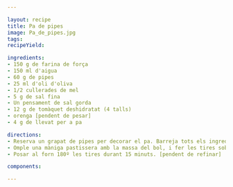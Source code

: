```yaml
---

layout: recipe
title: Pa de pipes
image: Pa_de_pipes.jpg
tags: 
recipeYield: 

ingredients:
- 150 g de farina de força
- 150 ml d'aigua
- 60 g de pipes
- 25 ml d'oli d'oliva
- 1/2 cullerades de mel
- 5 g de sal fina
- Un pensament de sal gorda
- 12 g de tomàquet deshidratat (4 talls)
- orenga [pendent de pesar]
- 4 g de llevat per a pa

directions:
- Reserva un grapat de pipes per decorar el pa. Barreja tots els ingredients en un bol.
- Omple una màniga pastissera amb la massa del bol, i fer les tires sobre paper vegetal. Decora les tires amb les pipes i la sal gorda.
- Posar al forn 180º les tires durant 15 minuts. [pendent de refinar]

components:

---
```


